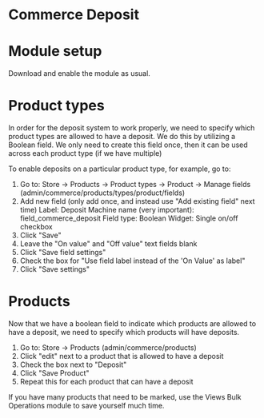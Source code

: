 Commerce Deposit
================

# Module setup

Download and enable the module as usual.

# Product types

In order for the deposit system to work properly, we need to specify which
product types are allowed to have a deposit. We do this by utilizing a Boolean
field. We only need to create this field once, then it can be used across each
product type (if we have multiple)

To enable deposits on a particular product type, for example, go to:

1. Go to: Store -> Products -> Product types -> Product -> Manage fields
          (admin/commerce/products/types/product/fields)
2. Add new field (only add once, and instead use "Add existing field" next time)
     Label: Deposit
     Machine name (very important): field_commerce_deposit
     Field type: Boolean
     Widget: Single on/off checkbox
3. Click "Save"
4. Leave the "On value" and "Off value" text fields blank
5. Click "Save field settings"
6. Check the box for "Use field label instead of the 'On Value' as label"
7. Click "Save settings"

# Products

Now that we have a boolean field to indicate which products are allowed to have
a deposit, we need to specify which products will have deposits.

1. Go to: Store -> Products
          (admin/commerce/products)
2. Click "edit" next to a product that is allowed to have a deposit
3. Check the box next to "Deposit"
4. Click "Save Product"
5. Repeat this for each product that can have a deposit

If you have many products that need to be marked, use the Views Bulk Operations
module to save yourself much time.


